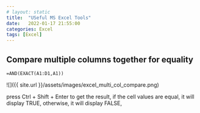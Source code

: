 ```yaml
---
# layout: static
title:  "USeful MS Excel Tools"
date:   2022-01-17 21:55:00
categories: Excel
tags: [Excel]
---
```


## Compare multiple columns together for equality


```excel
=AND(EXACT(A1:D1,A1))
```

![]({{ site.url }}/assets/images/excel_multi_col_compare.png)


press Ctrl + Shift + Enter to get the result, if the cell values are equal, it will display TRUE, otherwise, it will display FALSE, 